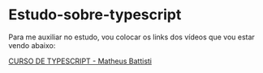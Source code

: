 # Estudo-sobre-typescript

Para me auxiliar no estudo, vou colocar os links dos vídeos que vou estar vendo abaixo:

<a href='https://www.youtube.com/watch?v=lCemyQeSCV8&t=1621s'>CURSO DE TYPESCRIPT - Matheus Battisti</a>
